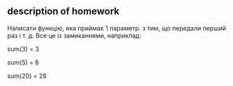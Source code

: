 ## description of homework

Написати функцію, яка приймає 1 параметр. з тим, що передали перший раз і т. д. Все це із замиканнями, 
наприклад:

sum(3) = 3

sum(5) = 8

sum(20) = 28